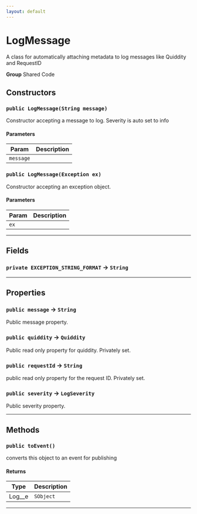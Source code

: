 ```yaml
---
layout: default
---
```

# LogMessage

A class for automatically attaching metadata to log messages
like Quiddity and RequestID


**Group** Shared Code

## Constructors
### `public LogMessage(String message)`

Constructor accepting a message to log. Severity is auto set to info

#### Parameters

|Param|Description|
|---|---|
|`message`||

### `public LogMessage(Exception ex)`

Constructor accepting an exception object.

#### Parameters

|Param|Description|
|---|---|
|`ex`||

---
## Fields

### `private EXCEPTION_STRING_FORMAT` → `String`


---
## Properties

### `public message` → `String`


Public message property.

### `public quiddity` → `Quiddity`


Public read only property for quiddity. Privately set.

### `public requestId` → `String`


public read only property for the request ID. Privately set.

### `public severity` → `LogSeverity`


Public severity property.

---
## Methods
### `public toEvent()`

converts this object to an event for publishing

#### Returns

|Type|Description|
|---|---|
|Log__e|`SObject`|

---
